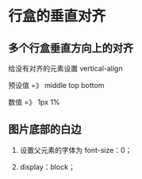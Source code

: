 # 行盒的垂直对齐

## 多个行盒垂直方向上的对齐
给没有对齐的元素设置 vertical-align 

预设值   =》 middle  top  bottom 

数值  =》 1px  1%


## 图片底部的白边

1. 设置父元素的字体为 font-size：0；

2. display：block；
